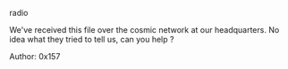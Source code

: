 radio

We've received this file over the cosmic network at our headquarters. No idea what they tried to tell us, can you help ?

Author: 0x157
